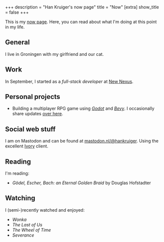 +++
description = "Han Kruiger's now page"
title = "Now"
[extra]
show_title = false
+++

This is my [now page](https://nownownow.com/about).
Here, you can read about what I'm doing at this point in my life.

## General

I live in Groningen with my girlfriend and our cat.

## Work

In September, I started as a *full-stack developer* at [New Nexus](https://newnexus.nl/).

## Personal projects

- Building a multiplayer RPG game using [*Godot*](https://godotengine.org) and [*Bevy*](https://bevyengine.org). I occasionally share updates [over here](https://t.me/han_game_log).

## Social web stuff

I am on Mastodon and can be found at [mastodon.nl/@hankruiger](https://mastodon.nl/@hankruiger). Using the excellent [Ivory](https://tapbots.com/ivory/) client.

## Reading

I'm reading:

- *Gödel, Escher, Bach: an Eternal Golden Braid* by Douglas Hofstadter

## Watching

I (semi-)recently watched and enjoyed:

- *Wonka*
- *The Last of Us*
- *The Wheel of Time*
- *Severance*
